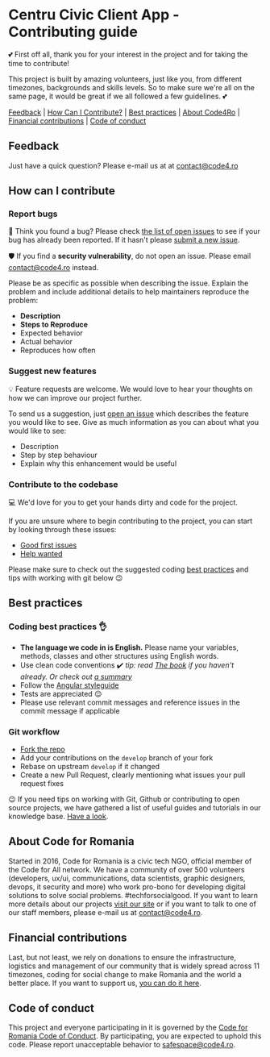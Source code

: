 # Centru Civic Client App - Contributing guide

:two_hearts: First off all, thank you for your interest in the project and for taking the time to contribute!

This project is built by amazing volunteers, just like you, from different timezones, backgrounds and skills levels. So to make sure we're all on the same page, it would be great if we all followed a few guidelines. :two_hearts:

[Feedback](#feedback) | [How Can I Contribute?](#how-can-i-contribute) | [Best practices](#best-practices) | [About Code4Ro](#about-code4ro) | [Financial contributions](#financial-contributions) | [Code of conduct](#code-of-conduct)   

## Feedback

Just have a quick question? Please e-mail us at at contact@code4.ro

## How can I contribute

### Report bugs 

:bug: Think you found a bug? Please check [the list of open issues](https://github.com/code4romania/civichq-client/issues) to see if your bug has already been reported. If it hasn't please [submit a new issue](https://github.com/code4romania/civichq-client/issues/new). 

:shield: If you find a **security vulnerability**, do not open an issue. Please email contact@code4.ro instead.

Please be as specific as possible when describing the issue. Explain the problem and include additional details to help maintainers reproduce the problem:

* **Description**
* **Steps to Reproduce**
* Expected behavior
* Actual behavior
* Reproduces how often


### Suggest new features 

:bulb: Feature requests are welcome. We would love to hear your thoughts on how we can improve our project further. 

To send us a suggestion, just [open an issue](https://github.com/code4romania/civichq-client/issues/new) which describes the feature you would like to see. Give as much information as you can about what you would like to see:

* Description
* Step by step behaviour 
* Explain why this enhancement would be useful

### Contribute to the codebase 

:computer: We'd love for you to get your hands dirty and code for the project.

If you are unsure where to begin contributing to the project, you can start by looking through these issues:  
* [Good first issues](https://github.com/code4romania/civichq-client/issues?q=is%3Aissue+is%3Aopen+label%3A%22good+first+issue%22)
* [Help wanted](https://github.com/code4romania/civichq-client/issues?q=is%3Aissue+is%3Aopen+label%3A%22help+wanted%22)

Please make sure to check out the suggested coding [best practices](#best-practices) and tips with working with git below :wink:

## Best practices

### Coding best practices :ok_hand:

* **The language we code in is English.** Please name your variables, methods, classes and other structures using English words.
* Use clean code conventions :heavy_check_mark: *tip: read [The book](https://www.goodreads.com/book/show/3735293-clean-code) if you haven't already. Or check out [a summary](https://gist.github.com/wojteklu/73c6914cc446146b8b533c0988cf8d29)*
* Follow the [Angular styleguide](https://angular.io/guide/styleguide)
* Tests are appreciated :relieved:
* Please use relevant commit messages and reference issues in the commit message if applicable

### Git workflow

* [Fork the repo](https://github.com/code4romania/civichq-client/fork)
* Add your contributions on the `develop` branch of your fork
* Rebase on upstream `develop` if it changed
* Create a new Pull Request, clearly mentioning what issues your pull request fixes

:wink: If you need tips on working with Git, Github or contributing to open source projects, we have gathered a list of useful guides and tutorials in our knowledge base. [Have a look](https://code4romania.github.io/knowledge/#contributing-to-open-source).  

## About Code for Romania

Started in 2016, Code for Romania is a civic tech NGO, official member of the Code for All network. We have a community of over 500 volunteers (developers, ux/ui, communications, data scientists, graphic designers, devops, it security and more) who work pro-bono for developing digital solutions to solve social problems. #techforsocialgood. If you want to learn more details about our projects [visit our site](https://www.code4.ro/en/) or if you want to talk to one of our staff members, please e-mail us at contact@code4.ro.

## Financial contributions

Last, but not least, we rely on donations to ensure the infrastructure, logistics and management of our community that is widely spread across 11 timezones, coding for social change to make Romania and the world a better place. If you want to support us, [you can do it here](https://code4.ro/en/donate/).

## Code of conduct

This project and everyone participating in it is governed by the [Code for Romania Code of Conduct](https://code4.ro/en/code-of-conduct/). By participating, you are expected to uphold this code. Please report unacceptable behavior to safespace@code4.ro.
